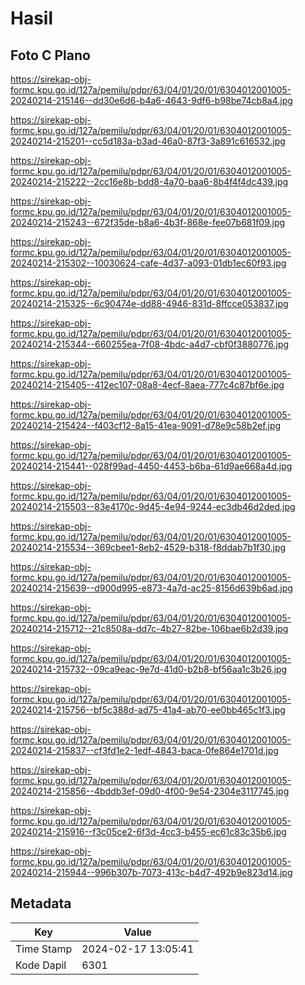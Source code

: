 # Hasil

## Foto C Plano

https://sirekap-obj-formc.kpu.go.id/127a/pemilu/pdpr/63/04/01/20/01/6304012001005-20240214-215146--dd30e6d6-b4a6-4643-9df6-b98be74cb8a4.jpg

https://sirekap-obj-formc.kpu.go.id/127a/pemilu/pdpr/63/04/01/20/01/6304012001005-20240214-215201--cc5d183a-b3ad-46a0-87f3-3a891c616532.jpg

https://sirekap-obj-formc.kpu.go.id/127a/pemilu/pdpr/63/04/01/20/01/6304012001005-20240214-215222--2cc16e8b-bdd8-4a70-baa6-8b4f4f4dc439.jpg

https://sirekap-obj-formc.kpu.go.id/127a/pemilu/pdpr/63/04/01/20/01/6304012001005-20240214-215243--672f35de-b8a6-4b3f-868e-fee07b681f09.jpg

https://sirekap-obj-formc.kpu.go.id/127a/pemilu/pdpr/63/04/01/20/01/6304012001005-20240214-215302--10030624-cafe-4d37-a093-01db1ec60f93.jpg

https://sirekap-obj-formc.kpu.go.id/127a/pemilu/pdpr/63/04/01/20/01/6304012001005-20240214-215325--6c90474e-dd88-4946-831d-8ffcce053837.jpg

https://sirekap-obj-formc.kpu.go.id/127a/pemilu/pdpr/63/04/01/20/01/6304012001005-20240214-215344--660255ea-7f08-4bdc-a4d7-cbf0f3880776.jpg

https://sirekap-obj-formc.kpu.go.id/127a/pemilu/pdpr/63/04/01/20/01/6304012001005-20240214-215405--412ec107-08a8-4ecf-8aea-777c4c87bf6e.jpg

https://sirekap-obj-formc.kpu.go.id/127a/pemilu/pdpr/63/04/01/20/01/6304012001005-20240214-215424--f403cf12-8a15-41ea-9091-d78e9c58b2ef.jpg

https://sirekap-obj-formc.kpu.go.id/127a/pemilu/pdpr/63/04/01/20/01/6304012001005-20240214-215441--028f99ad-4450-4453-b6ba-61d9ae668a4d.jpg

https://sirekap-obj-formc.kpu.go.id/127a/pemilu/pdpr/63/04/01/20/01/6304012001005-20240214-215503--83e4170c-9d45-4e94-9244-ec3db46d2ded.jpg

https://sirekap-obj-formc.kpu.go.id/127a/pemilu/pdpr/63/04/01/20/01/6304012001005-20240214-215534--369cbee1-8eb2-4529-b318-f8ddab7b1f30.jpg

https://sirekap-obj-formc.kpu.go.id/127a/pemilu/pdpr/63/04/01/20/01/6304012001005-20240214-215639--d900d995-e873-4a7d-ac25-8156d639b6ad.jpg

https://sirekap-obj-formc.kpu.go.id/127a/pemilu/pdpr/63/04/01/20/01/6304012001005-20240214-215712--21c8508a-dd7c-4b27-82be-106bae6b2d39.jpg

https://sirekap-obj-formc.kpu.go.id/127a/pemilu/pdpr/63/04/01/20/01/6304012001005-20240214-215732--09ca9eac-9e7d-41d0-b2b8-bf56aa1c3b26.jpg

https://sirekap-obj-formc.kpu.go.id/127a/pemilu/pdpr/63/04/01/20/01/6304012001005-20240214-215756--bf5c388d-ad75-41a4-ab70-ee0bb465c1f3.jpg

https://sirekap-obj-formc.kpu.go.id/127a/pemilu/pdpr/63/04/01/20/01/6304012001005-20240214-215837--cf3fd1e2-1edf-4843-baca-0fe864e1701d.jpg

https://sirekap-obj-formc.kpu.go.id/127a/pemilu/pdpr/63/04/01/20/01/6304012001005-20240214-215856--4bddb3ef-09d0-4f00-9e54-2304e3117745.jpg

https://sirekap-obj-formc.kpu.go.id/127a/pemilu/pdpr/63/04/01/20/01/6304012001005-20240214-215916--f3c05ce2-6f3d-4cc3-b455-ec61c83c35b6.jpg

https://sirekap-obj-formc.kpu.go.id/127a/pemilu/pdpr/63/04/01/20/01/6304012001005-20240214-215944--996b307b-7073-413c-b4d7-492b9e823d14.jpg


## Metadata

| Key        | Value               |
| ---------- | ------------------- |
| Time Stamp | 2024-02-17 13:05:41 |
| Kode Dapil | 6301                |



